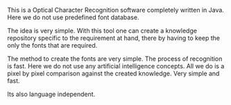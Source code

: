 This is a Optical Character Recognition software completely written in Java. Here we do not use predefined font database.

The idea is very simple. With this tool one can create a knowledge repository specific to the requirement at hand, there by having to keep the only the fonts that are required.

The method to create the fonts are very simple. The process of recognition is fast. Here we do not use any artificial intelligence concepts. All we do is a pixel by pixel comparison against the created knowledge. Very simple and fast.

Its also language independent.